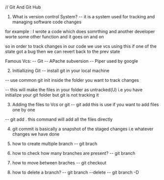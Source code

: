 // Git And Git Hub

1. What is version control System?
-- it is a system used for tracking and managing software code changes

for example : I wrote a code which does somrthing and another developer worte some other function and it goes on and on

so in order to track changes in our code we use vcs using this if one of the state got a bug then we can revert back to the prev state

Famous Vcs:
-- Git
-- APache subversion
-- Piper used by google

2. Initiallizing Git
-- install git in your local machine

-- use common git init inside the folder you want to track changes

-- this will make the files in your folder as untracked(U) i.e you have initialize your git folder but git is not tracking it

3. Adding the files to Vcs or git
-- git add <file Name>
this is use if you want to add files one by one

-- git add . this command will add all the files directly

4. git commit is basically a snapshot of the staged changes i.e whatever changes we have done

5. how to create multiple branch 
-- git brach <brachNameYouWantToCretae>

6. how to check how many branches are present?
-- git branch 

7. how to move between braches
-- git checkout <branchName>

8. how to delete a branch?
-- git branch --delete <brachName>
-- git branch -D <branchName>

